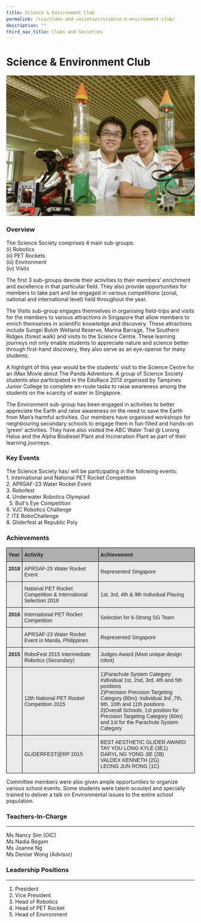 ```yaml
---
title: Science & Environment Club
permalink: /cca/clubs-and-societies/science-n-environment-club/
description: ""
third_nav_title: Clubs and Societies
---
```

Science & Environment Club
==========================


![Science & Environment Club](/images/Science-and-Environment.jpg)

### Overview

The Science Society comprises 4 main sub-groups:   
(i) Robotics   
(ii) PET Rockets   
(iii) Environment   
(iv) Visits  
  

The first 3 sub-groups devote their activities to their members’ enrichment and excellence in that particular field. They also provide opportunities for members to take part and be engaged in various competitions (zonal, national and international level) held throughout the year. 

  

The Visits sub-group engages themselves in organising field-trips and visits for the members to various attractions in Singapore that allow members to enrich themselves in scientific knowledge and discovery. These attractions include Sungei Buloh Wetland Reserve, Marina Barrage, The Southern Ridges (forest walk) and visits to the Science Centre. These learning journeys not only enable students to appreciate nature and science better through first-hand discovery, they also serve as an eye-opener for many students. 

  

A highlight of this year would be the students’ visit to the Science Centre for an iMax Movie about The Panda Adventure. A group of Science Society students also participated in the EduRace 2013 organised by Tampines Junior College to complete en-route tasks to raise awareness among the students on the scarcity of water in Singapore. 

  

The Environment sub-group has been engaged in activities to better appreciate the Earth and raise awareness on the need to save the Earth from Man’s harmful activities. Our members have organised workshops for neighbouring secondary schools to engage them in fun-filled and hands-on ‘green’ activities. They have also visited the ABC Water Trail @ Lorong Halus and the Alpha Biodiesel Plant and Incineration Plant as part of their learning journeys.

### Key Events


The Science Society has/ will be participating in the following events:<br>
1\.  International and National PET Rocket Competition<br>
2.  APRSAF-23 Water Rocket Event<br>
3.  Robofest<br>
4.  Underwater Robotics Olympiad<br> 
5.  Bull's Eye Competition<br>
6.  VJC Robotics Challenge<br>
7.  ITE RoboChallenge<br>
8.  Gliderfest at Republic Poly<br>

### Achievements


<style type="text/css">
.tg  {border-collapse:collapse;border-spacing:0;}
.tg td{border-color:black;border-style:solid;border-width:1px;font-family:Arial, sans-serif;font-size:14px;
  overflow:hidden;padding:10px 5px;word-break:normal;}
.tg th{border-color:black;border-style:solid;border-width:1px;font-family:Arial, sans-serif;font-size:14px;
  font-weight:normal;overflow:hidden;padding:10px 5px;word-break:normal;}
.tg .tg-y7qa{background-color:#EAEAEA;color:#222;text-align:left;vertical-align:top}
.tg .tg-xxiv{background-color:#B0B0B0;color:#222;font-weight:bold;text-align:left;vertical-align:middle}
.tg .tg-rj1p{background-color:#EAEAEA;color:#222;font-weight:bold;text-align:left;vertical-align:top}
.tg .tg-bvia{background-color:#EAEAEA;color:#222;text-align:left;vertical-align:middle}
</style>
<table class="tg">
<thead>
  <tr>
    <th class="tg-xxiv"><span style="color:#222;background-color:#B0B0B0">Year</span></th>
    <th class="tg-xxiv"><span style="color:#222;background-color:#B0B0B0">Activity</span></th>
    <th class="tg-xxiv"><span style="color:#222;background-color:#B0B0B0">Achievement</span></th>
  </tr>
</thead>
<tbody>
  <tr>
    <td class="tg-rj1p">2018</td>
    <td class="tg-bvia"><span style="color:#222;background-color:#EAEAEA">APRSAF-25 Water Rocket Event</span></td>
    <td class="tg-bvia"><span style="color:#222;background-color:#EAEAEA">Represented Singapore</span></td>
  </tr>
  <tr>
    <td class="tg-bvia"><span style="color:#222;background-color:#EAEAEA"> </span></td>
    <td class="tg-bvia"><span style="color:#222;background-color:#EAEAEA">National PET Rocket Competition &amp; International Selection 2018</span></td>
    <td class="tg-bvia"><span style="color:#222;background-color:#EAEAEA">1st, 3rd, 4th &amp; 9th Individual Placing</span></td>
  </tr>
  <tr>
    <td class="tg-rj1p">2016</td>
    <td class="tg-bvia"><span style="color:#222;background-color:#EAEAEA">International PET Rocket Competition</span></td>
    <td class="tg-bvia"><span style="color:#222;background-color:#EAEAEA"> Selection for 6-Strong SG Team</span></td>
  </tr>
  <tr>
    <td class="tg-y7qa"></td>
    <td class="tg-bvia"><span style="color:#222;background-color:#EAEAEA">APRSAF-23 Water Rocket Event in Manila, Philippines</span></td>
    <td class="tg-bvia"><span style="color:#222;background-color:#EAEAEA">Represented Singapore</span></td>
  </tr>
  <tr>
    <td class="tg-rj1p">2015</td>
    <td class="tg-bvia"><span style="color:#222;background-color:#EAEAEA">RoboFest 2015 Intermediate Robotics (Secondary)</span></td>
    <td class="tg-bvia"><span style="color:#222;background-color:#EAEAEA">Judges Award (Most unique design robot)</span></td>
  </tr>
  <tr>
    <td class="tg-bvia"></td>
    <td class="tg-bvia"><span style="color:#222;background-color:#EAEAEA">12th National PET Rocket Competition 2015</span></td>
    <td class="tg-bvia"><span style="color:#222;background-color:#EAEAEA">1)Parachute System Category: Individual 1st, 2nd, 3rd, 4th and 5th positions</span><br><span style="color:#222;background-color:#EAEAEA">2)Precision Precision Targeting Category (60m): Individual 3rd ,7th, 9th, 10th and 11th positions</span><br><span style="color:#222;background-color:#EAEAEA">3)Overall Schools; 1st position for Precision Targeting Category (60m) and 1st for the Parachute System Category</span></td>
  </tr>
  <tr>
    <td class="tg-bvia"></td>
    <td class="tg-bvia"><span style="color:#222;background-color:#EAEAEA">GLIDERFEST@RP 2015</span></td>
    <td class="tg-bvia"><span style="color:#222;background-color:#EAEAEA">BEST AESTHETIC GLIDER AWARD</span><br><span style="color:#222;background-color:#EAEAEA">TAY YOU LONG KYLE (3E1)</span><br><span style="color:#222;background-color:#EAEAEA">DARYL NG YONG JIE (2B)</span><br><span style="color:#222;background-color:#EAEAEA">VALDEX KENNETH (2G)</span><br><span style="color:#222;background-color:#EAEAEA">LEONG JUN RONG (1C)</span></td>
  </tr>
</tbody>
</table>

Committee members were also given ample opportunities to organize various school events. Some students were talent-scouted and specially trained to deliver a talk on Environmental issues to the entire school population.

### Teachers-In-Charge
------------------

Ms Nancy Sim (OIC) <br>
Ms Nadia Begam   <br>
Ms Joanne Ng    <br>
Ms Denise Wong (Advisor)  

### Leadership Positions
--------------------

1.  President
2.  Vice President
3.  Head of Robotics
4.  Head of PET Rocket
5.  Head of Environment